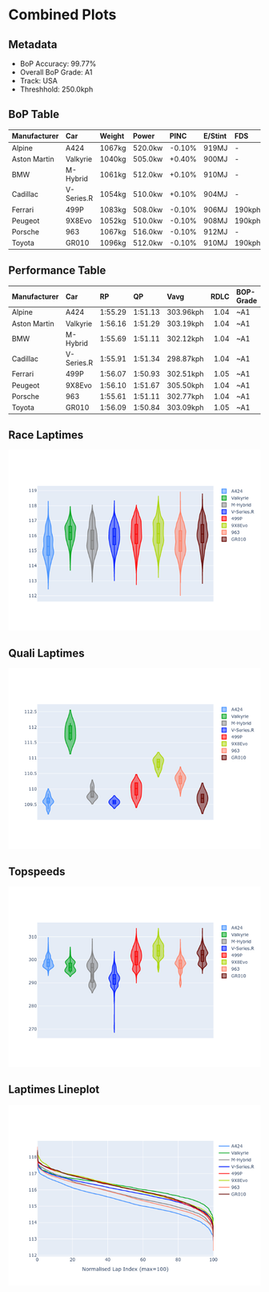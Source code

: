 # Combined Plots

## Metadata

- BoP Accuracy: 99.77%
- Overall BoP Grade: A1
- Track: USA
- Threshhold: 250.0kph

## BoP Table
| Manufacturer   | Car        | Weight   | Power   | PINC   | E/Stint   | FDS    | RDP    | QDP    | TDP    |
|:---------------|:-----------|:---------|:--------|:-------|:----------|:-------|:-------|:-------|:-------|
| Alpine         | A424       | 1067kg   | 520.0kw | -0.10% | 919MJ     | -      | 52.35% | 61.85% | 27.84% |
| Aston Martin   | Valkyrie   | 1040kg   | 505.0kw | +0.40% | 900MJ     | -      | 53.59% | 53.33% | 21.51% |
| BMW            | M-Hybrid   | 1061kg   | 512.0kw | +0.10% | 910MJ     | -      | 53.26% | 57.23% | 34.54% |
| Cadillac       | V-Series.R | 1054kg   | 510.0kw | +0.10% | 904MJ     | -      | 47.80% | 56.73% | 19.63% |
| Ferrari        | 499P       | 1083kg   | 508.0kw | -0.10% | 906MJ     | 190kph | 53.02% | 42.32% | 9.88%  |
| Peugeot        | 9X8Evo     | 1052kg   | 510.0kw | -0.10% | 908MJ     | 190kph | 48.47% | 51.26% | 16.02% |
| Porsche        | 963        | 1067kg   | 516.0kw | -0.10% | 912MJ     | -      | 50.87% | 45.25% | 30.77% |
| Toyota         | GR010      | 1096kg   | 512.0kw | -0.10% | 910MJ     | 190kph | 52.43% | 57.12% | 12.82% |

## Performance Table
| Manufacturer   | Car        | RP      | QP      | Vavg      |   RDLC | BOP-Grade   | Match   |
|:---------------|:-----------|:--------|:--------|:----------|-------:|:------------|:--------|
| Alpine         | A424       | 1:55.29 | 1:51.13 | 303.96kph |   1.04 | ~A1         | 99.75%  |
| Aston Martin   | Valkyrie   | 1:56.16 | 1:51.29 | 303.19kph |   1.04 | ~A1         | 100.00% |
| BMW            | M-Hybrid   | 1:55.69 | 1:51.11 | 302.12kph |   1.04 | ~A1         | 100.00% |
| Cadillac       | V-Series.R | 1:55.91 | 1:51.34 | 298.87kph |   1.04 | ~A1         | 99.96%  |
| Ferrari        | 499P       | 1:56.07 | 1:50.93 | 302.51kph |   1.05 | ~A1         | 99.93%  |
| Peugeot        | 9X8Evo     | 1:56.10 | 1:51.67 | 305.50kph |   1.04 | ~A1         | 99.00%  |
| Porsche        | 963        | 1:55.61 | 1:51.11 | 302.77kph |   1.04 | ~A1         | 99.81%  |
| Toyota         | GR010      | 1:56.09 | 1:50.84 | 303.09kph |   1.05 | ~A1         | 99.71%  |

## Race Laptimes
![Race Laptimes](images/race_violin.png)

## Quali Laptimes
![Quali Laptimes](images/quali_violin.png)

## Topspeeds
![Topspeeds](images/topspeed_violin.png)

## Laptimes Lineplot
![Laptimes Lineplot](images/laptime_line.png)

